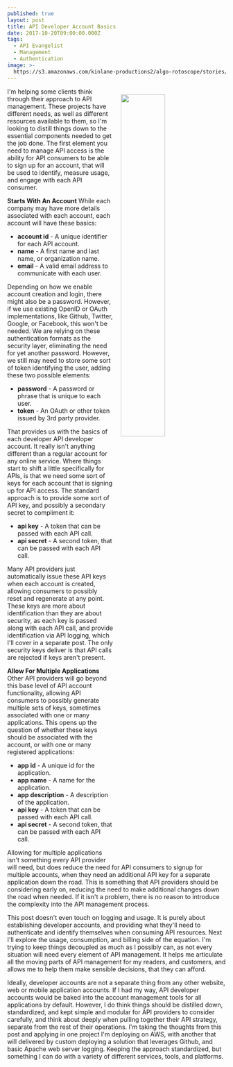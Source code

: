```yaml
---
published: true
layout: post
title: API Developer Account Basics
date: 2017-10-20T09:00:00.000Z
tags:
  - API Evangelist
  - Management
  - Authentication
image: >-
  https://s3.amazonaws.com/kinlane-productions2/algo-rotoscope/stories/cargo-ship-on-sea_blue_circuit.jpg
---
```

<p><img src="https://s3.amazonaws.com/kinlane-productions2/algo-rotoscope/stories/cargo-ship-on-sea_blue_circuit.jpg" align="right" width="45%" style="padding: 15px;" /></p>I'm helping some clients think through their approach to API management. These projects have different needs, as well as different resources available to them, so I'm looking to distill things down to the essential components needed to get the job done. The first element you need to manage API access is the ability for API consumers to be able to sign up for an account, that will be used to identify, measure usage, and engage with each API consumer.

**Starts With An Account**
While each company may have more details associated with each account, each account will have these basics:

- **account id** - A unique identifier for each API account.
- **name** - A first name and last name, or organization name.
- **email** - A valid email address to communicate with each user.

Depending on how we enable account creation and login, there might also be a password. However, if we use existing OpenID or OAuth implementations, like Github, Twitter, Google, or Facebook, this won't be needed. We are relying on these authentication formats as the security layer, eliminating the need for yet another password. However, we still may need to store some sort of token identifying the user, adding these two possible elements:

- **password** - A password or phrase that is unique to each user.
- **token** - An OAuth or other token issued by 3rd party provider.

That provides us with the basics of each developer API developer account. It really isn't anything different than a regular account for any online service. Where things start to shift a little specifically for APIs, is that we need some sort of keys for each account that is signing up for API access. The standard approach is to provide some sort of API key, and possibly a secondary secret to compliment it:

- **api key** - A token that can be passed with each API call.
- **api secret** - A second token, that can be passed with each API call.

Many API providers just automatically issue these API keys when each account is created, allowing consumers to possibly reset and regenerate at any point. These keys are more about identification than they are about security, as each key is passed along with each API call, and provide identification via API logging, which I'll cover in a separate post. The only security keys deliver is that API calls are rejected if keys aren't present.

**Allow For Multiple Applications**
Other API providers will go beyond this base level of API account functionality, allowing API consumers to possibly generate multiple sets of keys, sometimes associated with one or many applications. This opens up the question of whether these keys should be associated with the account, or with one or many registered applications:

- **app id** - A unique id for the application.
- **app name** - A name for the application.
- **app description** - A description of the application.
- **api key** - A token that can be passed with each API call.
- **api secret** - A second token, that can be passed with each API call.

Allowing for multiple applications isn't something every API provider will need, but does reduce the need for API consumers to signup for multiple accounts, when they need an additional API key for a separate application down the road. This is something that API providers should be considering early on, reducing the need to make additional changes down the road when needed. If it isn't a problem, there is no reason to introduce the complexity into the API management process.

This post doesn't even touch on logging and usage. It is purely about establishing developer accounts, and providing what they'll need to authenticate and identify themselves when consuming API resources. Next I'll explore the usage, consumption, and billing side of the equation. I'm trying to keep things decoupled as much as I possibly can, as not every situation will need every element of API management. It helps me articulate all the moving parts of API management for my readers, and customers, and allows me to help them make sensible decisions, that they can afford.

Ideally, developer accounts are not a separate thing from any other website, web or mobile application accounts. If I had my way, API developer accounts would be baked into the account management tools for all applications by default. However, I do think things should be distilled down, standardized, and kept simple and modular for API providers to consider carefully, and think about deeply when pulling together their API strategy, separate from the rest of their operations. I'm taking the thoughts from this post and applying in one project I'm deploying on AWS, with another that will delivered by custom deploying a solution that leverages Github, and basic Apache web server logging. Keeping the approach standardized, but something I can do with a variety of different services, tools, and platforms.
